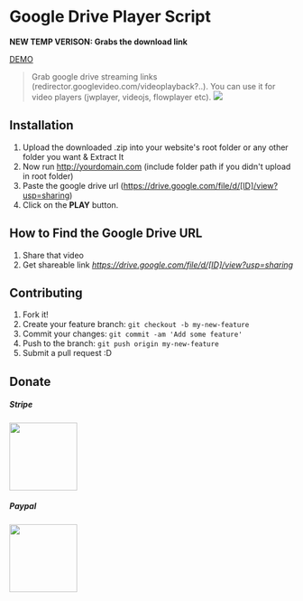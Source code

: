 
# Google Drive Player Script

<strong>NEW TEMP VERISON: Grabs the download link</strong>

<a target="_blank" href="http://google.filedeo.com/">DEMO</a>
> Grab google drive streaming links (redirector.googlevideo.com/videoplayback?..). You can use it for video players (jwplayer, videojs, flowplayer etc).
![](http://i.imgur.com/L2lusZ8.png)

## Installation
1. Upload the downloaded .zip into your website's root folder or any other folder you want & Extract It
2. Now run http://yourdomain.com (include folder path if you didn't upload in root folder)
3. Paste the google drive url (https://drive.google.com/file/d/[ID]/view?usp=sharing)
4. Click on the <b>PLAY</b> button. 

## How to Find the Google Drive URL
1. Share that video
2. Get shareable link <i>https://drive.google.com/file/d/[ID]/view?usp=sharing</i>

## Contributing
1. Fork it!
2. Create your feature branch: `git checkout -b my-new-feature`
3. Commit your changes: `git commit -am 'Add some feature'`
4. Push to the branch: `git push origin my-new-feature`
5. Submit a pull request :D

## Donate
<h5>Stripe </h5>
<a target="_blank" href="http://ardiartani.com/donate"><img src="https://static1.squarespace.com/static/528e97bbe4b0e2f77a6e1455/t/5293fa7ae4b0f601b40ec24e/1385429627883/Donatebutton.png" width="120px" /></a>

<h5>Paypal</h5>
<a target="_blank" href="https://www.paypal.me/ArdiArtani"><img src="https://static1.squarespace.com/static/528e97bbe4b0e2f77a6e1455/t/5293fa7ae4b0f601b40ec24e/1385429627883/Donatebutton.png" width="120px" /></a>
